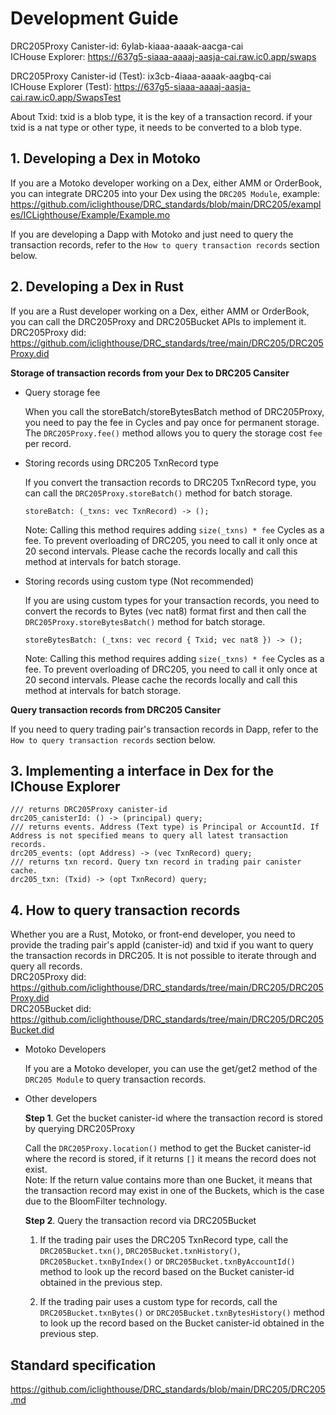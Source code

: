 # Development Guide

DRC205Proxy Canister-id: 6ylab-kiaaa-aaaak-aacga-cai   
ICHouse Explorer: https://637g5-siaaa-aaaaj-aasja-cai.raw.ic0.app/swaps

DRC205Proxy Canister-id (Test): ix3cb-4iaaa-aaaak-aagbq-cai  
ICHouse Explorer (Test): https://637g5-siaaa-aaaaj-aasja-cai.raw.ic0.app/SwapsTest

About Txid: txid is a blob type, it is the key of a transaction record. if your txid is a nat type or other type, it needs to be converted to a blob type.

## 1. Developing a Dex in Motoko

If you are a Motoko developer working on a Dex, either AMM or OrderBook, you can integrate DRC205 into your Dex using the `DRC205 Module`, example: https://github.com/iclighthouse/DRC_standards/blob/main/DRC205/examples/ICLighthouse/Example/Example.mo   

If you are developing a Dapp with Motoko and just need to query the transaction records, refer to the `How to query transaction records` section below.

## 2. Developing a Dex in Rust

If you are a Rust developer working on a Dex, either AMM or OrderBook, you can call the DRC205Proxy and DRC205Bucket APIs to implement it.
DRC205Proxy did: https://github.com/iclighthouse/DRC_standards/tree/main/DRC205/DRC205Proxy.did   

**Storage of transaction records from your Dex to DRC205 Cansiter**

- Query storage fee

    When you call the storeBatch/storeBytesBatch method of DRC205Proxy, you need to pay the fee in Cycles and pay once for permanent storage. The `DRC205Proxy.fee()` method allows you to query the storage cost `fee` per record.

- Storing records using DRC205 TxnRecord type

    If you convert the transaction records to DRC205 TxnRecord type, you can call the `DRC205Proxy.storeBatch()` method for batch storage.
    ```
    storeBatch: (_txns: vec TxnRecord) -> ();
    ```
    Note: Calling this method requires adding `size(_txns) * fee` Cycles as a fee. To prevent overloading of DRC205, you need to call it only once at 20 second intervals. Please cache the records locally and call this method at intervals for batch storage.

- Storing records using custom type (Not recommended)

    If you are using custom types for your transaction records, you need to convert the records to Bytes (vec nat8) format first and then call the `DRC205Proxy.storeBytesBatch()` method for batch storage.
    ```
    storeBytesBatch: (_txns: vec record { Txid; vec nat8 }) -> ();
    ```
    Note: Calling this method requires adding `size(_txns) * fee` Cycles as a fee. To prevent overloading of DRC205, you need to call it only once at 20 second intervals. Please cache the records locally and call this method at intervals for batch storage.

**Query transaction records from DRC205 Cansiter**

If you need to query trading pair's transaction records in Dapp, refer to the `How to query transaction records` section below.

## 3. Implementing a interface in Dex for the IChouse Explorer

```
/// returns DRC205Proxy canister-id
drc205_canisterId: () -> (principal) query;
/// returns events. Address (Text type) is Principal or AccountId. If Address is not specified means to query all latest transaction records.
drc205_events: (opt Address) -> (vec TxnRecord) query;
/// returns txn record. Query txn record in trading pair canister cache.
drc205_txn: (Txid) -> (opt TxnRecord) query;
```

## 4. How to query transaction records

Whether you are a Rust, Motoko, or front-end developer, you need to provide the trading pair's appId (canister-id) and txid if you want to query the transaction records in DRC205. It is not possible to iterate through and query all records.  
DRC205Proxy did: https://github.com/iclighthouse/DRC_standards/tree/main/DRC205/DRC205Proxy.did   
DRC205Bucket did: https://github.com/iclighthouse/DRC_standards/tree/main/DRC205/DRC205Bucket.did   

- Motoko Developers

    If you are a Motoko developer, you can use the get/get2 method of the `DRC205 Module` to query transaction records.

- Other developers

    **Step 1**. Get the bucket canister-id where the transaction record is stored by querying DRC205Proxy

    Call the `DRC205Proxy.location()` method to get the Bucket canister-id where the record is stored, if it returns `[]` it means the record does not exist.  
    Note: If the return value contains more than one Bucket, it means that the transaction record may exist in one of the Buckets, which is the case due to the BloomFilter technology.

    **Step 2**. Query the transaction record via DRC205Bucket

    1) If the trading pair uses the DRC205 TxnRecord type, call the `DRC205Bucket.txn()`, `DRC205Bucket.txnHistory()`, `DRC205Bucket.txnByIndex()` or `DRC205Bucket.txnByAccountId()` method to look up the record based on the Bucket canister-id obtained in the previous step.

    2) If the trading pair uses a custom type for records, call the `DRC205Bucket.txnBytes()` or `DRC205Bucket.txnBytesHistory()` method to look up the record based on the Bucket canister-id obtained in the previous step. 

## Standard specification

https://github.com/iclighthouse/DRC_standards/blob/main/DRC205/DRC205.md
